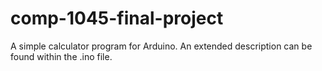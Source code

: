 # comp-1045-final-project
A simple calculator program for Arduino.
An extended description can be found within the .ino file.
